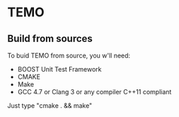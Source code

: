 TEMO
====
Build from sources
----
To buid TEMO from source, you w'll need:
 * BOOST Unit Test Framework
 * CMAKE
 * Make
 * GCC 4.7 or Clang 3 or any compiler C++11 compliant

Just type "cmake . && make"

